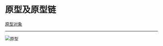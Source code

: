 # 原型及原型链 
 [原型对象](https://blog.csdn.net/ylwdi/article/details/82805255)
 ***
![原型](https://img-blog.csdnimg.cn/20200621093437651.png?x-oss-process=image/watermark,type_ZmFuZ3poZW5naGVpdGk,shadow_10,text_aHR0cHM6Ly9ibG9nLmNzZG4ubmV0L3FxXzQ0NTIzMDIy,size_16,color_FFFFFF,t_70)
